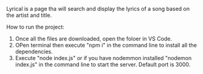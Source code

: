 Lyrical is a page tha will search and display the lyrics of a song based on the artist and title.

How to run the project:
1) Once all the files are downloaded, open the foloer in VS Code.
2) OPen terminal then execute "npm i" in the command line to install all the dependencies.
3) Execute "node index.js" or if you have nodemmon installed "nodemon index.js" in the command line to start the server. Default port is 3000.
